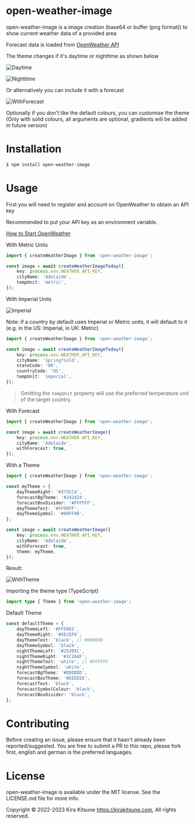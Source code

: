 ﻿# open-weather-image

open-weather-image is a image creation (base64 or buffer (png format)) to show current weather data of a provided area

Forecast data is loaded from [OpenWeather API](https://openweathermap.org)

The theme changes if it's daytime or nighttime as shown below

![Daytime](https://github.com/Kira-Kitsune/open-weather-image/blob/main/daytime.png?raw=true)

![Nighttime](https://github.com/Kira-Kitsune/open-weather-image/blob/main/nighttime.png?raw=true)

Or alternatively you can include it with a forecast

![WithForecast](https://github.com/Kira-Kitsune/open-weather-image/blob/main/withforecast.png?raw=true)

Optionally if you don't like the default colours, you can customise the theme (Only with solid colours, all arguments are optional, gradients will be added in future version)

# Installation

```sh
$ npm install open-weather-image
```

# Usage

First you will need to register and account on OpenWeather to obtain an API key

Recommended to put your API key as an environment variable.

[How to Start OpenWeather](https://openweathermap.org/appid)

With Metric Units

```ts
import { createWeatherImage } from 'open-weather-image';

const image = await createWeatherImageToday({
    key: process.env.WEATHER_API_KEY,
    cityName: 'Adelaide',
    tempUnit: 'metric',
});
```

With Imperial Units

![Imperial](https://github.com/Kira-Kitsune/open-weather-image/blob/main/imperial.png?raw=true)

Note: if a country by default uses Imperial or Metric units, it will default to it (e.g. in the US: Imperial, in UK: Metric)

```ts
import { createWeatherImage } from 'open-weather-image';

const image = await createWeatherImageToday({
    key: process.env.WEATHER_API_KEY,
    cityName: 'Springfield',
    stateCode: 'OR',
    countryCode: 'US',
    tempUnit: 'imperial',
});
```

> Omitting the `tempUnit` property will use the preferred temperature unit of the target country.

With Forecast

```ts
import { createWeatherImage } from 'open-weather-image';

const image = await createWeatherImage({
    key: process.env.WEATHER_API_KEY,
    cityName: 'Adelaide',
    withForecast: true,
});
```

With a Theme

```ts
import { createWeatherImage } from 'open-weather-image';

const myTheme = {
    dayThemeRight: '#373CC4',
    forecastBgTheme: '#242424',
    forecastBoxDivider: '#FFFFFF',
    dayThemeText: '#FF00FF',
    dayThemeSymbol: '#00FF00',
};

const image = await createWeatherImage({
    key: process.env.WEATHER_API_KEY,
    cityName: 'Adelaide',
    withForecast: true,
    theme: myTheme,
});
```

Result:

![WithTheme](https://github.com/Kira-Kitsune/open-weather-image/blob/main/withtheme.png?raw=true)

Importing the theme type (TypeScript)

```ts
import type { Theme } from 'open-weather-image';
```

Default Theme

```ts
const defaultTheme = {
    dayThemeLeft: '#FFD982',
    dayThemeRight: '#5ECEF6',
    dayThemeText: 'black', // #000000
    dayThemeSymbol: 'black',
    nightThemeLeft: '#25395C',
    nightThemeRight: '#1C2A4F',
    nightThemeText: 'white', // #FFFFFF
    nightThemeSymbol: 'white',
    forecastBgTheme: '#DDDDDD',
    forecastBoxTheme: '#EEEEEE',
    forecastText: 'black',
    forecastSymbolColour: 'black',
    forecastBoxDivider: 'black',
};
```

# Contributing

Before creating an issue, please ensure that it hasn't already been reported/suggested.
You are free to submit a PR to this repo, please fork first, english and german is the preferred languages.

# License

open-weather-image is available under the MIT license. See the LICENSE.md file for more info.

Copyright &copy; 2022-2023 Kira Kitsune <https://kirakitsune.com>, All rights reserved.
